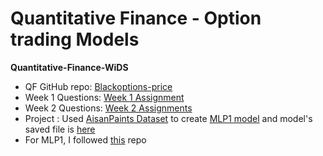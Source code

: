 # Quantitative Finance - Option trading Models
**Quantitative-Finance-WiDS**
- QF GitHub repo: [Blackoptions-price](https://github.com/Amish462004/Blackoptions-price)
- Week 1 Questions: [Week 1 Assignment](https://github.com/Amish462004/Blackoptions-price/tree/main/Week%201%20Assignment)
- Week 2 Questions: [Week 2 Assignments](https://github.com/Amish462004/Blackoptions-price/tree/main/Week%202%20Assignments)
- Project : Used [AisanPaints Dataset](https://github.com/shoryasethia/QF_WiDS/blob/main/ASIANPAINT_Dataset.xlsx) to create [MLP1 model](https://github.com/shoryasethia/QF_WiDS/blob/main/MLP1_AsianPaints.ipynb) and model's saved file is [here](https://github.com/shoryasethia/QF_WiDS/blob/main/MLP1-AsianPaints.h5)
- For MLP1, I followed [this](https://github.com/ycm/cs230-proj/tree/master/mlp1) repo
